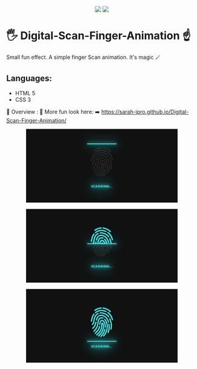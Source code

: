 <p align="center">
  <img src="https://img.shields.io/badge/HTML5-E34F26?style=for-the-badge&logo=html5&logoColor=white">
  <img src="https://img.shields.io/badge/CSS3-1572B6?style=for-the-badge&logo=css3&logoColor=white">
</p>

# 🖐️ Digital-Scan-Finger-Animation ☝️


Small fun effect. A simple finger Scan animation. It's magic 🪄





Languages:
----------
- HTML 5
- CSS 3

 👀 Overview  :  🤖 More fun look here: ➡️  https://sarah-jpro.github.io/Digital-Scan-Finger-Animation/

<p align="center">
<img src="img\vue1.jpeg" width="400">
<p align="center">
<img src="img\vue2.jpeg" width="400">
<p align="center">
<img src="img\vue3.jpeg" width="400">
